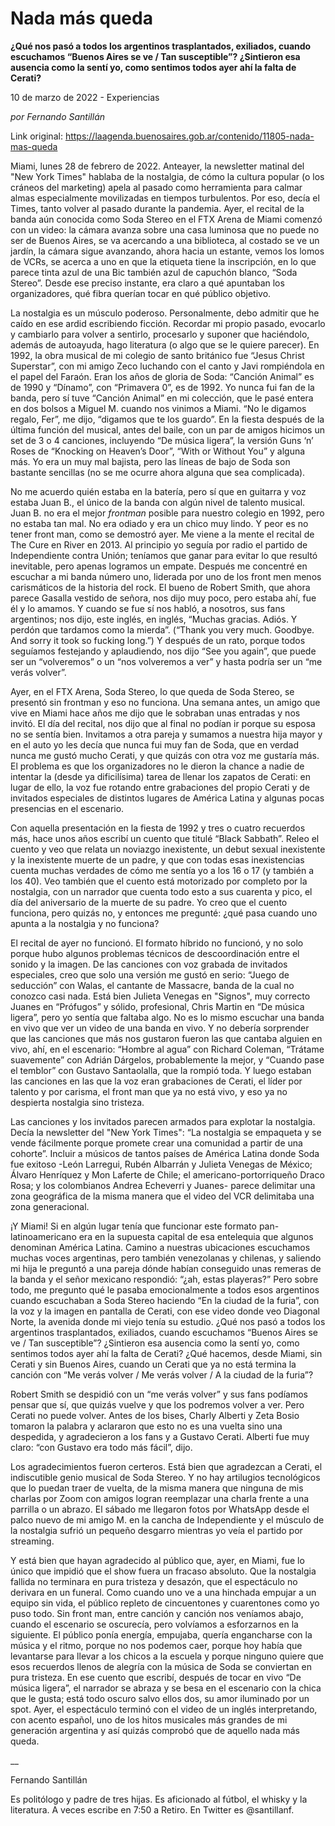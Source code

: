# Nada más queda

**¿Qué nos pasó a todos los argentinos trasplantados, exiliados, cuando escuchamos “Buenos Aires se ve / Tan susceptible”? ¿Sintieron esa ausencia como la sentí yo, como sentimos todos ayer ahí la falta de Cerati?**

10 de marzo de 2022 - Experiencias

_por Fernando Santillán_

Link original: https://laagenda.buenosaires.gob.ar/contenido/11805-nada-mas-queda



Miami, lunes 28 de febrero de 2022. Anteayer, la newsletter matinal del "New York Times" hablaba de la nostalgia, de cómo la cultura popular (o los cráneos del marketing) apela al pasado como herramienta para calmar almas especialmente movilizadas en tiempos turbulentos. Por eso, decía el Times, tanto volver al pasado durante la pandemia. Ayer, el recital de la banda aún conocida como Soda Stereo en el FTX Arena de Miami comenzó con un video: la cámara avanza sobre una casa luminosa que no puede no ser de Buenos Aires, se va acercando a una biblioteca, al costado se ve un jardín, la cámara sigue avanzando, ahora hacia un estante, vemos los lomos de VCRs, se acerca a uno en que la etiqueta tiene la inscripción, en lo que parece tinta azul de una Bic también azul de capuchón blanco, “Soda Stereo”. Desde ese preciso instante, era claro a qué apuntaban los organizadores, qué fibra querían tocar en qué público objetivo.




La nostalgia es un músculo poderoso. Personalmente, debo admitir que he caído en ese ardid escribiendo ficción. Recordar mi propio pasado, evocarlo y cambiarlo para volver a sentirlo, procesarlo y suponer que haciéndolo, además de autoayuda, hago literatura (o algo que se le quiere parecer). En 1992, la obra musical de mi colegio de santo británico fue “Jesus Christ Superstar”, con mi amigo Zeco luchando con el canto y Javi rompiéndola en el papel del Faraón. Eran los años de gloria de Soda: “Canción Animal” es de 1990 y “Dínamo”, con “Primavera 0”, es de 1992. Yo nunca fui fan de la banda, pero sí tuve “Canción Animal” en mi colección, que le pasé entera en dos bolsos a Miguel M. cuando nos vinimos a Miami. “No le digamos regalo, Fer”, me dijo, “digamos que te los guardo”. En la fiesta después de la última función del musical, antes del baile, con un par de amigos hicimos un set de 3 o 4 canciones, incluyendo “De música ligera”, la versión Guns ‘n’ Roses de “Knocking on Heaven’s Door”, “With or Without You” y alguna más. Yo era un muy mal bajista, pero las líneas de bajo de Soda son bastante sencillas (no se me ocurre ahora alguna que sea complicada).




No me acuerdo quién estaba en la batería, pero sí que en guitarra y voz estaba Juan B., el único de la banda con algún nivel de talento musical. Juan B. no era el mejor *frontman* posible para nuestro colegio en 1992, pero no estaba tan mal. No era odiado y era un chico muy lindo. Y peor es no tener front man, como se demostró ayer. Me viene a la mente el recital de The Cure en River en 2013. Al principio yo seguía por radio el partido de Independiente contra Unión; teníamos que ganar para evitar lo que resultó inevitable, pero apenas logramos un empate. Después me concentré en escuchar a mi banda número uno, liderada por uno de los front men menos carismáticos de la historia del rock. El bueno de Robert Smith, que ahora parece Gasalla vestido de señora, nos dijo muy poco, pero estaba ahí, fue él y lo amamos. Y cuando se fue sí nos habló, a nosotros, sus fans argentinos; nos dijo, este inglés, en inglés, “Muchas gracias. Adiós. Y perdón que tardamos como la mierda”. (“Thank you very much. Goodbye. And sorry it took so fucking long.”) Y después de un rato, porque todos seguíamos festejando y aplaudiendo, nos dijo “See you again”, que puede ser un “volveremos” o un “nos volveremos a ver” y hasta podría ser un “me verás volver”.




Ayer, en el FTX Arena, Soda Stereo, lo que queda de Soda Stereo, se presentó sin frontman y eso no funciona. Una semana antes, un amigo que vive en Miami hace años me dijo que le sobraban unas entradas y nos invitó. El día del recital, nos dijo que al final no podían ir porque su esposa no se sentía bien. Invitamos a otra pareja y sumamos a nuestra hija mayor y en el auto yo les decía que nunca fui muy fan de Soda, que en verdad nunca me gustó mucho Cerati, y que quizás con otra voz me gustaría más. El problema es que los organizadores no le dieron la chance a nadie de intentar la (desde ya dificilísima) tarea de llenar los zapatos de Cerati: en lugar de ello, la voz fue rotando entre grabaciones del propio Cerati y de invitados especiales de distintos lugares de América Latina y algunas pocas presencias en el escenario.




Con aquella presentación en la fiesta de 1992 y tres o cuatro recuerdos más, hace unos años escribí un cuento que titulé “Black Sabbath”. Releo el cuento y veo que relata un noviazgo inexistente, un debut sexual inexistente y la inexistente muerte de un padre, y que con todas esas inexistencias cuenta muchas verdades de cómo me sentía yo a los 16 o 17 (y también a los 40). Veo también que el cuento está motorizado por completo por la nostalgia, con un narrador que cuenta todo esto a sus cuarenta y pico, el día del aniversario de la muerte de su padre. Yo creo que el cuento funciona, pero quizás no, y entonces me pregunté: ¿qué pasa cuando uno apunta a la nostalgia y no funciona?




El recital de ayer no funcionó. El formato híbrido no funcionó, y no solo porque hubo algunos problemas técnicos de descoordinación entre el sonido y la imagen. De las canciones con voz grabada de invitados especiales, creo que solo una versión me gustó en serio: “Juego de seducción” con Walas, el cantante de Massacre, banda de la cual no conozco casi nada. Está bien Julieta Venegas en "Signos", muy correcto Juanes en “Prófugos” y sólido, profesional, Chris Martin en “De música ligera”, pero yo sentía que faltaba algo. No es lo mismo escuchar una banda en vivo que ver un video de una banda en vivo. Y no debería sorprender que las canciones que más nos gustaron fueron las que cantaba alguien en vivo, ahí, en el escenario: “Hombre al agua” con Richard Coleman, “Trátame suavemente” con Adrián Dárgelos, probablemente la mejor, y “Cuando pase el temblor” con Gustavo Santaolalla, que la rompió toda. Y luego estaban las canciones en las que la voz eran grabaciones de Cerati, el líder por talento y por carisma, el front man que ya no está vivo, y eso ya no despierta nostalgia sino tristeza.




Las canciones y los invitados parecen armados para explotar la nostalgia. Decía la newsletter del "New York Times": “La nostalgia se empaqueta y se vende fácilmente porque promete crear una comunidad a partir de una cohorte”. Incluir a músicos de tantos países de América Latina donde Soda fue exitoso -León Larregui, Rubén Albarrán y Julieta Venegas de México; Álvaro Henríquez y Mon Laferte de Chile; el americano-portorriqueño Draco Rosa; y los colombianos Andrea Echeverri y Juanes- parece delimitar una zona geográfica de la misma manera que el video del VCR delimitaba una zona generacional.




¡Y Miami! Si en algún lugar tenía que funcionar este formato pan-latinoamericano era en la supuesta capital de esa entelequia que algunos denominan América Latina. Camino a nuestras ubicaciones escuchamos muchas voces argentinas, pero también venezolanas y chilenas, y saliendo mi hija le preguntó a una pareja dónde habían conseguido unas remeras de la banda y el señor mexicano respondió: “¿ah, estas playeras?” Pero sobre todo, me pregunto qué le pasaba emocionalmente a todos esos argentinos cuando escuchaban a Soda Stereo haciendo “En la ciudad de la furia”, con la voz y la imagen en pantalla de Cerati, con ese video donde veo Diagonal Norte, la avenida donde mi viejo tenía su estudio. ¿Qué nos pasó a todos los argentinos trasplantados, exiliados, cuando escuchamos “Buenos Aires se ve / Tan susceptible”? ¿Sintieron esa ausencia como la sentí yo, como sentimos todos ayer ahí la falta de Cerati? ¿Qué hacemos, desde Miami, sin Cerati y sin Buenos Aires, cuando un Cerati que ya no está termina la canción con “Me verás volver / Me verás volver / A la ciudad de la furia”?




Robert Smith se despidió con un “me verás volver” y sus fans podíamos pensar que sí, que quizás vuelve y que los podremos volver a ver. Pero Cerati no puede volver. Antes de los bises, Charly Alberti y Zeta Bosio tomaron la palabra y aclararon que esto no es una vuelta sino una despedida, y agradecieron a los fans y a Gustavo Cerati. Alberti fue muy claro: “con Gustavo era todo más fácil”, dijo.




Los agradecimientos fueron certeros. Está bien que agradezcan a Cerati, el indiscutible genio musical de Soda Stereo. Y no hay artilugios tecnológicos que lo puedan traer de vuelta, de la misma manera que ninguna de mis charlas por Zoom con amigos logran reemplazar una charla frente a una parrilla o un abrazo. El sábado me llegaron fotos por WhatsApp desde el palco nuevo de mi amigo M. en la cancha de Independiente y el músculo de la nostalgia sufrió un pequeño desgarro mientras yo veía el partido por streaming.




Y está bien que hayan agradecido al público que, ayer, en Miami, fue lo único que impidió que el show fuera un fracaso absoluto. Que la nostalgia fallida no terminara en pura tristeza y desazón, que el espectáculo no derivara en un funeral. Como cuando uno ve a una hinchada empujar a un equipo sin vida, el público repleto de cincuentones y cuarentones como yo puso todo. Sin front man, entre canción y canción nos veníamos abajo, cuando el escenario se oscurecía, pero volvíamos a esforzarnos en la siguiente. El público ponía energía, empujaba, quería engancharse con la música y el ritmo, porque no nos podemos caer, porque hoy había que levantarse para llevar a los chicos a la escuela y porque ninguno quiere que esos recuerdos llenos de alegría con la música de Soda se conviertan en pura tristeza. En ese cuento que escribí, después de tocar en vivo “De música ligera”, el narrador se abraza y se besa en el escenario con la chica que le gusta; está todo oscuro salvo ellos dos, su amor iluminado por un spot. Ayer, el espectáculo terminó con el video de un inglés interpretando, con acento español, uno de los hitos musicales más grandes de mi generación argentina y así quizás comprobó que de aquello nada más queda.




\_\_




Fernando Santillán




Es politólogo y padre de tres hijas. Es aficionado al fútbol, el whisky y la literatura. A veces escribe en 7:50 a Retiro. En Twitter es @santillanf.



